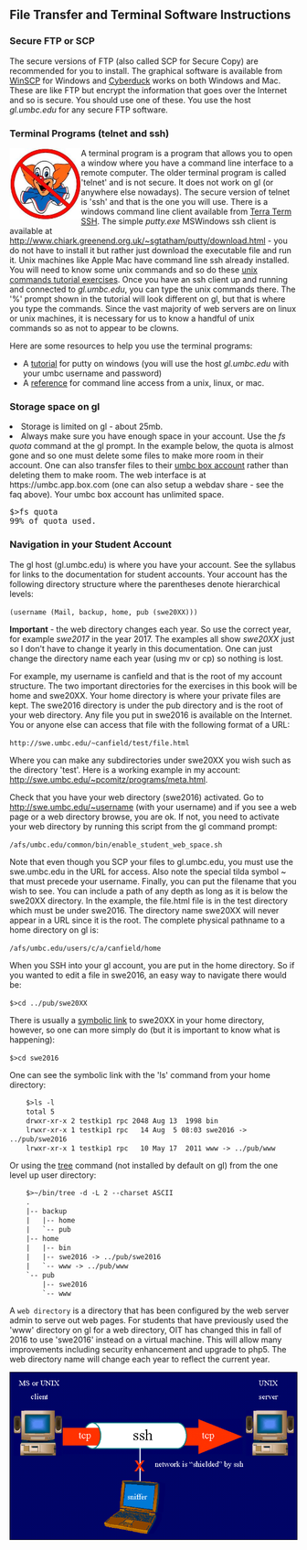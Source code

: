 
## File Transfer and Terminal Software Instructions

### Secure FTP or SCP

The secure versions of FTP (also called SCP for Secure Copy) are recommended for you to install. The graphical software is available 
from <a href="http://winscp.net/eng/index.php">WinSCP</a>
for Windows and <a href="http://cyberduck.ch">Cyberduck</a> works on both Windows and Mac. These are like FTP but encrypt the information that goes over the Internet and so is secure.  You should use one of these. You use the host<em> gl.umbc.edu</em>
for any secure FTP software.

### Terminal Programs (telnet and ssh)

<img src="images/no-clowns1.jpg" height="125" width="125" style="float:left"/>
A terminal program is a program that allows you to open a window where you have a command line interface to a remote computer.  The older terminal program is called 'telnet' and is not secure. It does not work on gl (or anywhere else nowadays).
The secure version of telnet is 'ssh' and that is the one you will use.  
There is a windows command line client available from 
<a href="http://www.ayera.com/teraterm/">Terra Term SSH</a>. 
The simple <em>putty.exe</em> MSWindows ssh client is available at 
<a href="http://www.chiark.greenend.org.uk/%7esgtatham/putty/download.html">
	http://www.chiark.greenend.org.uk/~sgtatham/putty/download.html</a>
- you do not have to install it but rather just download the executable file and run it. 
  Unix machines like Apple Mac have command line ssh already installed.
  ​      
You will need to know some unix commands and so do these <a href="unix.html.md" target = "_blank">unix commands tutorial exercises</a>.  Once you have an ssh client up and running and connected to <em>gl.umbc.edu</em>, you can type the unix commands there. The '%' prompt shown in the tutorial will look different on gl, but that is where you type the commands. Since the vast majority of web servers are on linux or unix machines, it is necessary for us to know a handful of unix commands so as not to appear to be clowns.

Here are some resources to help you use the terminal programs:

- A <a href="http://www.fastcomet.com/tutorials/getting-started/putty">tutorial</a> for putty on windows (you will use the host <em>gl.umbc.edu </em>with your umbc username and password)
- A <a href="https://www.tutorialspoint.com/unix/unix-useful-commands.htm">reference</a> for command line access from a unix, linux, or mac.

### Storage space on gl

<li>Storage is limited on gl - about 25mb.</li>
<li>Always make sure you have enough space in your account. Use the <em>fs quota</em> command at the gl prompt.  In the example below, the quota is almost gone and so one must delete some files to make more room in their account.  One can also transfer files to their <a href="https://wiki.umbc.edu/display/faq/Box">umbc box account</a> rather than deleting them to make room.  The web interface is at https://umbc.app.box.com (one can also setup a webdav share - see the faq above).  Your umbc box account has unlimited space.
<pre>
$>fs quota
99% of quota used.
</pre>
</li>

### Navigation in your Student Account

The gl host (gl.umbc.edu) is where you have your account. See the syllabus for links to the documentation for student accounts. Your account has the following directory structure where the parentheses denote hierarchical levels:

`(username (Mail, backup, home, pub (swe20XX)))`

<div class="noteBorder">
<b>Important</b> - the web directory changes each year.  So use the correct year, for example <em>swe2017</em> in the year 2017. The examples all show <em>swe20XX</em> just so I don't have to change it yearly in this documentation. One can just change the directory name each year (using mv or cp) so nothing is lost.
</div>

For example, my username is canfield and that is the root of my account structure. The two important directories for the exercises in this book will be home and swe20XX. Your home directory is where your private files are kept. The swe2016 directory is under the pub directory and is the root of your web directory. Any file you put in swe2016 is available on the Internet. You or anyone else can access that file with the following format of a URL:

`http://swe.umbc.edu/~canfield/test/file.html`

Where you can make any subdirectories under swe20XX you wish such as the directory 'test'.  Here is a working example in my account: http://swe.umbc.edu/~pcomitz/programs/meta.html.

Check that you have your web directory (swe2016) activated. Go to http://swe.umbc.edu/~username (with your username) and if you see a web page or a web directory browse, you are ok. If not, you need to activate your web directory by running this script from the gl command prompt:

`/afs/umbc.edu/common/bin/enable_student_web_space.sh`

Note that even though you SCP your files to gl.umbc.edu, you must use the swe.umbc.edu in the URL for access. Also note the special tilda symbol ~ that must precede your username. Finally, you can put the filename that you wish to see. You can include a path of any depth as long as it is below the swe20XX directory. In the example, the file.html file is in the test directory which must be under swe2016. The directory name swe20XX will never appear in a URL since it is the root. The complete physical pathname to a home directory on gl is:

`/afs/umbc.edu/users/c/a/canfield/home`

When you SSH into your gl account, you are put in the home directory. So if you wanted to edit a file in swe2016, an easy way to navigate there would be:

`$>cd ../pub/swe20XX`

There is usually a [symbolic link](https://en.wikipedia.org/wiki/Symbolic_link) to swe20XX in your home directory, however, so one can more simply do (but it is important to know what is happening):

`$>cd swe2016`

One can see the symbolic link with the 'ls' command from your home directory:

		$>ls -l
		total 5
		drwxr-xr-x 2 testkip1 rpc 2048 Aug 13  1998 bin
		lrwxr-xr-x 1 testkip1 rpc   14 Aug  5 08:03 swe2016 -> ../pub/swe2016
		lrwxr-xr-x 1 testkip1 rpc   10 May 17  2011 www -> ../pub/www

Or using the [tree](http://mama.indstate.edu/users/ice/tree/) command (not installed by default on gl) from the one level up user directory:

		$>~/bin/tree -d -L 2 --charset ASCII
		.
		|-- backup
		|   |-- home
		|   `-- pub
		|-- home
		|   |-- bin
		|   |-- swe2016 -> ../pub/swe2016
		|   `-- www -> ../pub/www
		`-- pub
		    |-- swe2016
		    `-- www

A `web directory` is a directory that has been configured by the web server admin to serve out web pages.  For students that have previously used the 'www' directory on gl for a web directory, OIT has changed this in fall of 2016 to use 'swe2016' instead on a virtual machine. This will allow many improvements including security enhancement and upgrade to php5.  The web directory name will change each year to reflect the current year.


<img src="images/p19715.gif"/>


